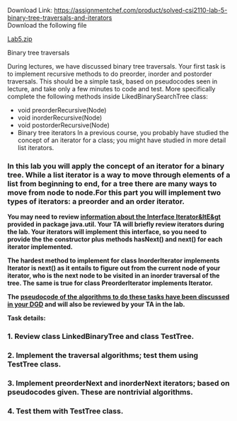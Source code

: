 Download Link: https://assignmentchef.com/product/solved-csi2110-lab-5-binary-tree-traversals-and-iterators
<br>
Download the following file

<a href="Lab5.zip">Lab5.zip</a>

Binary tree traversals

During lectures, we have discussed binary tree traversals. Your first task is to implement recursive methods to do preorder, inorder and postorder traversals. This should be a simple task, based on pseudocodes seen in lecture, and take only a few minutes to code and test. More specifically complete the following methods inside LikedBinarySearchTree class:

<ul>

 <li>void preorderRecursive(Node)</li>

 <li>void inorderRecursive(Node)</li>

 <li>void postorderRecursive(Node)</li>

 <li>Binary tree iterators In a previous course, you probably have studied the concept of an iterator for a class; you might have studied in more detail list iterators.</li>

</ul>

<h3>In this lab you will apply the concept of an iterator for a binary tree. While a list iterator is a way to move through elements of a list from beginning to end, for a tree there are many ways to move from node to node.For this part you will implement two types of iterators: a preorder and an order iterator.</h3>

<strong>You may need to review <a href="https://docs.oracle.com/javase/7/docs/api/java/util/Iterator.html">information about the Interface Iterator&amp;ltE&amp;gt</a> provided in package java.util. Your TA will briefly review iterators during the lab. Your iterators will implement this interface, so you need to provide the the constructor plus methods hasNext() and next() for each iterator implemented. </strong>

<strong>The hardest method to implement for class InorderIterator implements Iterator is next() as it entails to figure out from the current node of your iterator, who is the next node to be visited in an inorder traversal of the tree. The same is true for class PreorderIterator implements Iterator. </strong>

<strong>The <a href="DGD5-traversalNext.txt">pseudocode of the algorithms to do these tasks have been discussed in your DGD</a> and will also be reviewed by your TA in the lab. </strong>

<strong>Task details: </strong>

<h3>1.    Review class LinkedBinaryTree and class TestTree.</h3>

<h3>2.    Implement the traversal algorithms; test them using TestTree class.</h3>

<h3>3.    Implement preorderNext and inorderNext iterators; based on pseudocodes given. These are nontrivial algorithms.</h3>

<h3>4.    Test them with TestTree class.</h3>


